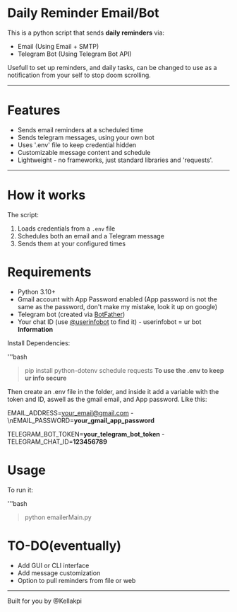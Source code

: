 # Daily Reminder Email/Bot

This is a python script that sends **daily reminders** via:
- Email (Using Email + SMTP)
- Telegram Bot (Using Telegram Bot API)

Usefull to set up reminders, and daily tasks, can be changed to use as a notification from your self to stop doom scrolling.

---

# Features 

- Sends email reminders at a scheduled time
- Sends telegram messages, using your own bot
- Uses '.env' file to keep credential hidden
- Customizable message content and schedule
- Lightweight - no frameworks, just standard libraries and 'requests'.

---

# How it works

The script:
1. Loads credentials from a `.env` file
2. Schedules both an email and a Telegram message
3. Sends them at your configured times

# Requirements

- Python 3.10+
- Gmail account with App Password enabled (App password is not the same as the password, don't make my mistake, look it up on google)
- Telegram bot (created via [BotFather](https://t.me/BotFather))
- Your chat ID (use [@userinfobot](https://t.me/userinfobot) to find it) - userinfobot = ur bot **Information**

Install Dependencies:

'''bash 
>pip install python-dotenv schedule requests **To use the .env to keep ur info secure**

Then create an .env file in the folder, and inside it add a variable with the token and ID, aswell as the gmail email, and App password.
Like this:

EMAIL_ADDRESS=your_email@gmail.com - 
\nEMAIL_PASSWORD=**your_gmail_app_password**

TELEGRAM_BOT_TOKEN=**your_telegram_bot_token** - 
TELEGRAM_CHAT_ID=**123456789**

# Usage

To run it:

'''bash 
>python emailerMain.py

# TO-DO(eventually)

- Add GUI or CLI interface
- Add message customization
- Option to pull reminders from file or web

---

Built for you by @Kellakpi